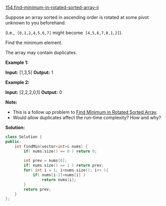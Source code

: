 [154.find-minimum-in-rotated-sorted-array-ii](https://leetcode.com/problems/find-minimum-in-rotated-sorted-array-ii/)  

Suppose an array sorted in ascending order is rotated at some pivot unknown to you beforehand.

(i.e.,  `[0,1,2,4,5,6,7]` might become  `[4,5,6,7,0,1,2]`).

Find the minimum element.

The array may contain duplicates.

**Example 1:**

**Input:** \[1,3,5\]
**Output:** 1

**Example 2:**

**Input:** \[2,2,2,0,1\]
**Output:** 0

**Note:**

*   This is a follow up problem to [Find Minimum in Rotated Sorted Array](https://leetcode.com/problems/find-minimum-in-rotated-sorted-array/description/).
*   Would allow duplicates affect the run-time complexity? How and why?  



**Solution:**  

```cpp
class Solution {
public:
    int findMin(vector<int>& nums) {
        if( nums.size() == 0 ) return 0;
        
        int prev = nums[0];
        if( nums.size() == 1 ) return prev;
        for( int i = 1; i<nums.size(); i++ ){
            if( nums[i-1]>nums[i] )
                return nums[i];
        }
        return prev;
    }
};
```
      